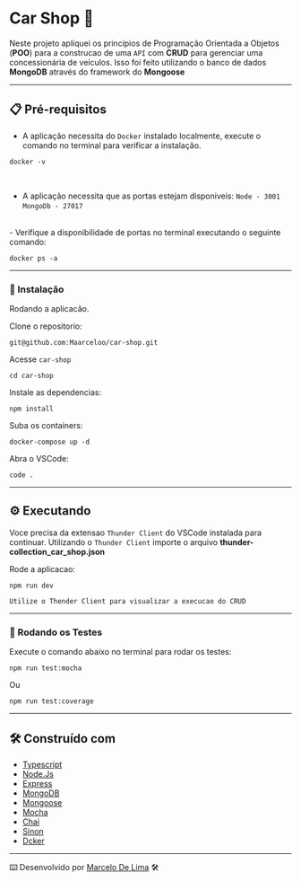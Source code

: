 # Car Shop 🚗

Neste projeto apliquei os princípios de Programação Orientada a Objetos (**POO**) para a construcao de uma `API` com **CRUD**  para gerenciar uma concessionária de veículos. Isso foi feito utilizando o banco de dados **MongoDB** através do framework do **Mongoose**

---

## 📋 Pré-requisitos

- A aplicação necessita do `Docker` instalado localmente, execute o comando no terminal para verificar a instalação.

```
docker -v
```

</br>

- A aplicação necessita que as portas estejam disponiveis:
`Node - 3001`
`MongoDb - 27017`
</br>
- Verifique a disponibilidade de portas no terminal executando o seguinte comando:

```
docker ps -a
```

---

### 🔧 Instalação

Rodando a aplicacão.

Clone o repositorio:

```
git@github.com:Maarceloo/car-shop.git
```

Acesse `car-shop`

```
cd car-shop
```

Instale as dependencias:

```
npm install
```

Suba os containers:

```
docker-compose up -d
```

Abra o VSCode:

```
code .
```

---

## ⚙️ Executando

Voce precisa da extensao `Thunder Client` do VSCode instalada para continuar.
Utilizando o `Thunder Client` importe o arquivo **thunder-collection_car_shop.json**

Rode a aplicacao:

```
npm run dev
```

`Utilize o Thender Client para visualizar a execucao do CRUD`

---

### 🔩 Rodando os Testes

Execute o comando abaixo no terminal para rodar os testes:

```
npm run test:mocha
```

Ou

```
npm run test:coverage
```

---

## 🛠️ Construído com

- [Typescript](https://www.typescriptlang.org/)
- [Node.Js](https://nodejs.org/en/)
- [Express](http://expressjs.com/)
- [MongoDB](https://www.mongodb.com/)
- [Mongoose](https://mongoosejs.com/)
- [Mocha](https://mochajs.org/)
- [Chai](https://www.chaijs.com/)
- [Sinon](https://sinonjs.org/)
- [Dcker](https://www.docker.com/)

---
⌨️ Desenvolvido por [Marcelo De Lima](https://github.com/Maarceloo) 🛠️
